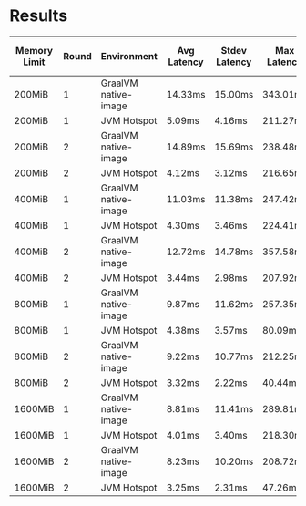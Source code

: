 # Results


| Memory Limit | Round | Environment          | Avg Latency | Stdev Latency | Max Latency | Latency Distribution 50% | Latency Distribution 75% | Latency Distribution 90% | Latency Distribution 99% | Requests | Requests/sec | Transfer/sec |
|--------------|-------|----------------------|-------------|---------------|-------------|--------------------------|--------------------------|--------------------------|--------------------------|----------|--------------|--------------|
| 200MiB       | 1     | GraalVM native-image | 14.33ms     | 15.00ms       | 343.01ms    | 10.15ms                  | 18.02ms                  | 31.77ms                  | 72.13ms                  | 1034843  | 34379.91     | 15.02MB      |
| 200MiB       | 1     | JVM Hotspot          | 5.09ms      | 4.16ms        | 211.27ms    | 4.12ms                   | 6.59ms                   | 9.58ms                   | 19.98ms                  | 2560089  | 85156.11     | 37.21MB      |
| 200MiB       | 2     | GraalVM native-image | 14.89ms     | 15.69ms       | 238.48ms    | 10.25ms                  | 19.13ms                  | 33.15ms                  | 75.37ms                  | 1005003  | 33471.85     | 14.63MB      |
| 200MiB       | 2     | JVM Hotspot          | 4.12ms      | 3.12ms        | 216.65ms    | 3.38ms                   | 5.36ms                   | 7.43ms                   | 15.02ms                  | 3069551  | 102080.12    | 44.61MB      |
| 400MiB       | 1     | GraalVM native-image | 11.03ms     | 11.38ms       | 247.42ms    | 8.17ms                   | 14.02ms                  | 26.01ms                  | 51.82ms                  | 1330114  | 44314.71     | 19.36MB      |
| 400MiB       | 1     | JVM Hotspot          | 4.30ms      | 3.46ms        | 224.41ms    | 3.49ms                   | 5.29ms                   | 7.96ms                   | 16.60ms                  | 2984890  | 99318.91     | 43.40MB      |
| 400MiB       | 2     | GraalVM native-image | 12.72ms     | 14.78ms       | 357.58ms    | 8.81ms                   | 16.23ms                  | 29.50ms                  | 69.77ms                  | 1236639  | 41205.64     | 18.01MB      |
| 400MiB       | 2     | JVM Hotspot          | 3.44ms      | 2.98ms        | 207.92ms    | 2.84ms                   | 4.17ms                   | 6.36ms                   | 11.69ms                  | 3661758  | 121822.76    | 53.23MB      |
| 800MiB       | 1     | GraalVM native-image | 9.87ms      | 11.62ms       | 257.35ms    | 5.53ms                   | 12.13ms                  | 23.67ms                  | 55.10ms                  | 1617271  | 53738.37     | 23.48MB      |
| 800MiB       | 1     | JVM Hotspot          | 4.38ms      | 3.57ms        | 80.09ms     | 3.68ms                   | 5.36ms                   | 8.12ms                   | 17.44ms                  | 2985783  | 99379.86     | 43.43MB      |
| 800MiB       | 2     | GraalVM native-image | 9.22ms      | 10.77ms       | 212.25ms    | 5.08ms                   | 11.42ms                  | 22.61ms                  | 50.52ms                  | 1776799  | 59051.40     | 25.81MB      |
| 800MiB       | 2     | JVM Hotspot          | 3.32ms      | 2.22ms        | 40.44ms     | 2.81ms                   | 3.96ms                   | 6.11ms                   | 11.34ms                  | 3799200  | 126421.41    | 55.24MB      |
| 1600MiB      | 1     | GraalVM native-image | 8.81ms      | 11.41ms       | 289.81ms    | 4.89ms                   | 10.16ms                  | 20.80ms                  | 54.52ms                  | 1938482  | 64458.51     | 28.17MB      |
| 1600MiB      | 1     | JVM Hotspot          | 4.01ms      | 3.40ms        | 218.30ms    | 3.36ms                   | 4.68ms                   | 7.38ms                   | 15.04ms                  | 3229438  | 107447.77    | 46.95MB      |
| 1600MiB      | 2     | GraalVM native-image | 8.23ms      | 10.20ms       | 208.72ms    | 4.61ms                   | 9.49ms                   | 19.61ms                  | 49.66ms                  | 2049885  | 68136.87     | 29.77MB      |
| 1600MiB      | 2     | JVM Hotspot          | 3.25ms      | 2.31ms        | 47.26ms     | 2.75ms                   | 3.75ms                   | 5.80ms                   | 11.90ms                  | 3961713  | 131874.29    | 57.63MB      |
